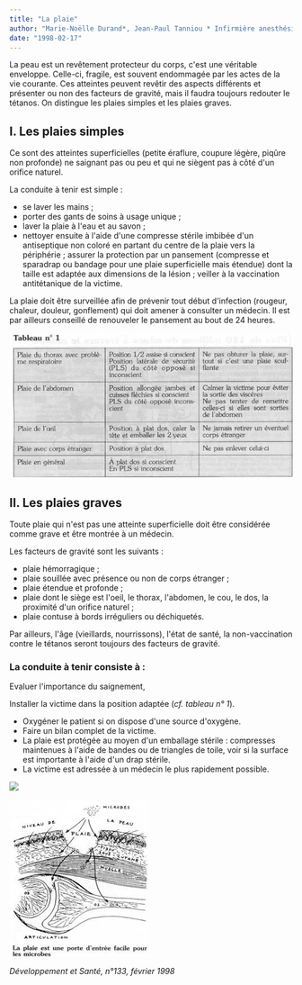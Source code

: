 ```yaml
---
title: "La plaie"
author: "Marie-Noëlle Durand*, Jean-Paul Tanniou * Infirmière anesthésiste, SAMU, Hôpital Avicenne, Bobigny."
date: "1998-02-17"
---
```


La peau est un revêtement protecteur du corps, c'est une véritable enveloppe. Celle-ci, fragile, est souvent endommagée par les actes de la vie courante. Ces atteintes peuvent revêtir des aspects différents et présenter ou non des facteurs de gravité, mais il faudra toujours redouter le tétanos. On distingue les plaies simples et les plaies graves.
## I. Les plaies simples

Ce sont des atteintes superficielles (petite éraflure, coupure légère, piqûre non profonde) ne saignant pas ou peu et qui ne siègent pas à côté d'un orifice naturel.

La conduite à tenir est simple :

*   se laver les mains ;
*   porter des gants de soins à usage unique ;
*   laver la plaie à l'eau et au savon ;
*   nettoyer ensuite à l'aide d'une compresse stérile imbibée d'un antiseptique non coloré en partant du centre de la plaie vers la périphérie ; assurer la protection par un pansement (compresse et sparadrap ou bandage pour une plaie superficielle mais étendue) dont la taille est adaptée aux dimensions de la lésion ; veiller à la vaccination antitétanique de la victime.

La plaie doit être surveillée afin de prévenir tout début d'infection (rougeur, chaleur, douleur, gonflement) qui doit amener à consulter un médecin. Il est par ailleurs conseillé de renouveler le pansement au bout de 24 heures.

![](i771-1.jpg)


## II. Les plaies graves

Toute plaie qui n'est pas une atteinte superficielle doit être considérée comme grave et être montrée à un médecin.

Les facteurs de gravité sont les suivants :

*   plaie hémorragique ;
*   plaie souillée avec présence ou non de corps étranger ;
*   plaie étendue et profonde ;
*   plaie dont le siège est l'oeil, le thorax, l'abdomen, le cou, le dos, la proximité d'un orifice naturel ;
*   plaie contuse à bords irréguliers ou déchiquetés.

Par ailleurs, l'âge (vieillards, nourrissons), l'état de santé, la non-vaccination contre le tétanos seront toujours des facteurs de gravité.

### La conduite à tenir consiste à :

Evaluer l'importance du saignement,

Installer la victime dans la position adaptée (_cf. tableau n° 1_).

*   Oxygéner le patient si on dispose d'une source d'oxygène.
*   Faire un bilan complet de la victime.
*   La plaie est protégée au moyen d'un emballage stérile : compresses maintenues à l'aide de bandes ou de triangles de toile, voir si la surface est importante à l'aide d'un drap stérile.
*   La victime est adressée à un médecin le plus rapidement possible.

![](i771-2.jpg)


![](image004-plaie-n133.jpg)


_Développement et Santé, n°133, février 1998_